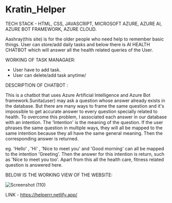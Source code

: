 # Kratin_Helper

TECH STACK - HTML, CSS, JAVASCRIPT, MICROSOFT AZURE, AZURE AI, AZURE BOT FRAMEWORK, AZURE CLOUD.


Aashray(this site) is for the older people who need help to remember basic things. User can store/add daily tasks and below there is AI HEALTH CHATBOT which will answer all the health related queries of the User.


WORKING OF TASK MANAGAER:
- User have to add task.
- User can delete/add task anytime/

DESCRIPTION OF CHATBOT : 

This is a chatbot that uses Azure Artificial Intelligence and Azure Bot framework.Sunita(user) may ask a question whose answer already exists in the database. But there are many ways to frame the same question and it's impossible to  get accurate answer to every question specially related to health. To overcome this problem, I associated each answer in our database with an intention. The 'Intention' is the meaning of the question. If the user phrases the same question in multiple ways, they will all be mapped to the same intention because they all have the same general meaning. Then the corresponding answer is returned.

eg. 'Hello' , 'Hi' , 'Nice to meet you' and 'Good morning' can all be mapped to the intention 'Greeting'. Then the answer for this intention is return, such as 'Nice to meet you too'. Apart from this all the health care, fitness related question is answered here.

BELOW IS THE WORKING VIEW OF THE WEBSITE:


![Screenshot (110)](https://user-images.githubusercontent.com/91741715/192606016-ac06c427-4962-404c-b1cf-4121c048069a.png)

LINK - https://helperrr.netlify.app/


